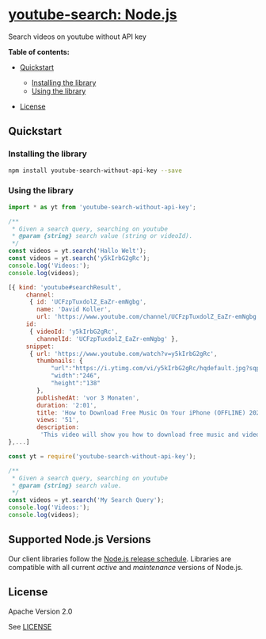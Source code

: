 # [youtube-search: Node.js](https://github.com/appit-online/youtube-search)

Search videos on youtube without API key

**Table of contents:**


* [Quickstart](#quickstart)

  * [Installing the library](#installing-the-library)
  * [Using the library](#using-the-library)
* [License](#license)

## Quickstart

### Installing the library

```bash
npm install youtube-search-without-api-key --save
```


### Using the library

```javascript
import * as yt from 'youtube-search-without-api-key';

/**
 * Given a search query, searching on youtube
 * @param {string} search value (string or videoId).
 */
const videos = yt.search('Hallo Welt');
const videos = yt.search('y5kIrbG2gRc');
console.log('Videos:');
console.log(videos);

[{ kind: 'youtube#searchResult',
     channel:
      { id: 'UCFzpTuxdolZ_EaZr-emNgbg',
        name: 'David Koller',
        url: 'https://www.youtube.com/channel/UCFzpTuxdolZ_EaZr-emNgbg' },
     id:
      { videoId: 'y5kIrbG2gRc',
        channelId: 'UCFzpTuxdolZ_EaZr-emNgbg' },
     snippet:
      { url: 'https://www.youtube.com/watch?v=y5kIrbG2gRc',
        thumbnails: {
            "url":"https://i.ytimg.com/vi/y5kIrbG2gRc/hqdefault.jpg?sqp=-oaymwEjCPYBEIoBSFryq4qpAxUIARUAAAAAGAElAADIQj0AgKJDeAE=&rs=AOn4CLA-pk9HLDSz4VelSFZ01ceyeIpBSw",
            "width":"246",
            "height":"138"
        },
        publishedAt: 'vor 3 Monaten',
        duration: '2:01',
        title: 'How to Download Free Music On Your iPhone (OFFLINE) 2020',
        views: '51',
        description:
         'This video will show you how to download free music and videos on your iphone easy and fast 2020&#xA0;...' } 
},...]
```

```javascript
const yt = require('youtube-search-without-api-key');

/**
 * Given a search query, searching on youtube
 * @param {string} search value.
 */
const videos = yt.search('My Search Query');
console.log('Videos:');
console.log(videos);
```

## Supported Node.js Versions

Our client libraries follow the [Node.js release schedule](https://nodejs.org/en/about/releases/).
Libraries are compatible with all current _active_ and _maintenance_ versions of
Node.js.

## License

Apache Version 2.0

See [LICENSE](https://github.com/appit-online/youtube-search/blob/master/LICENSE)

